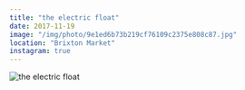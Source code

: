 ```yaml
---
title: "the electric float"
date: 2017-11-19
image: "/img/photo/9e1ed6b73b219cf76109c2375e808c87.jpg"
location: "Brixton Market"
instagram: true
---
```


![the electric float](/img/photo/9e1ed6b73b219cf76109c2375e808c87.jpg)
